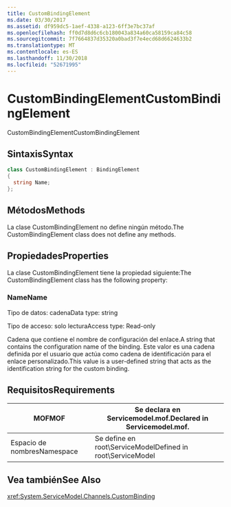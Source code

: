 ```yaml
---
title: CustomBindingElement
ms.date: 03/30/2017
ms.assetid: df959dc5-1aef-4338-a123-6ff3e7bc37af
ms.openlocfilehash: ff0d7d8d6c6cb180043a834a60ca58159ca84c58
ms.sourcegitcommit: 7f7664837d35320a0bad3f7e4ecd68d6624633b2
ms.translationtype: MT
ms.contentlocale: es-ES
ms.lasthandoff: 11/30/2018
ms.locfileid: "52671995"
---
```

# <a name="custombindingelement"></a><span data-ttu-id="56cd9-102">CustomBindingElement</span><span class="sxs-lookup"><span data-stu-id="56cd9-102">CustomBindingElement</span></span>
<span data-ttu-id="56cd9-103">CustomBindingElement</span><span class="sxs-lookup"><span data-stu-id="56cd9-103">CustomBindingElement</span></span>  
  
## <a name="syntax"></a><span data-ttu-id="56cd9-104">Sintaxis</span><span class="sxs-lookup"><span data-stu-id="56cd9-104">Syntax</span></span>  
  
```csharp
class CustomBindingElement : BindingElement  
{  
  string Name;  
};  
```  
  
## <a name="methods"></a><span data-ttu-id="56cd9-105">Métodos</span><span class="sxs-lookup"><span data-stu-id="56cd9-105">Methods</span></span>  
 <span data-ttu-id="56cd9-106">La clase CustomBindingElement no define ningún método.</span><span class="sxs-lookup"><span data-stu-id="56cd9-106">The CustomBindingElement class does not define any methods.</span></span>  
  
## <a name="properties"></a><span data-ttu-id="56cd9-107">Propiedades</span><span class="sxs-lookup"><span data-stu-id="56cd9-107">Properties</span></span>  
 <span data-ttu-id="56cd9-108">La clase CustomBindingElement tiene la propiedad siguiente:</span><span class="sxs-lookup"><span data-stu-id="56cd9-108">The CustomBindingElement class has the following property:</span></span>  
  
### <a name="name"></a><span data-ttu-id="56cd9-109">Name</span><span class="sxs-lookup"><span data-stu-id="56cd9-109">Name</span></span>  
 <span data-ttu-id="56cd9-110">Tipo de datos: cadena</span><span class="sxs-lookup"><span data-stu-id="56cd9-110">Data type: string</span></span>  
  
 <span data-ttu-id="56cd9-111">Tipo de acceso: solo lectura</span><span class="sxs-lookup"><span data-stu-id="56cd9-111">Access type: Read-only</span></span>  
  
 <span data-ttu-id="56cd9-112">Cadena que contiene el nombre de configuración del enlace.</span><span class="sxs-lookup"><span data-stu-id="56cd9-112">A string that contains the configuration name of the binding.</span></span> <span data-ttu-id="56cd9-113">Este valor es una cadena definida por el usuario que actúa como cadena de identificación para el enlace personalizado.</span><span class="sxs-lookup"><span data-stu-id="56cd9-113">This value is a user-defined string that acts as the identification string for the custom binding.</span></span>  
  
## <a name="requirements"></a><span data-ttu-id="56cd9-114">Requisitos</span><span class="sxs-lookup"><span data-stu-id="56cd9-114">Requirements</span></span>  
  
|<span data-ttu-id="56cd9-115">MOF</span><span class="sxs-lookup"><span data-stu-id="56cd9-115">MOF</span></span>|<span data-ttu-id="56cd9-116">Se declara en Servicemodel.mof.</span><span class="sxs-lookup"><span data-stu-id="56cd9-116">Declared in Servicemodel.mof.</span></span>|  
|---------|-----------------------------------|  
|<span data-ttu-id="56cd9-117">Espacio de nombres</span><span class="sxs-lookup"><span data-stu-id="56cd9-117">Namespace</span></span>|<span data-ttu-id="56cd9-118">Se define en root\ServiceModel</span><span class="sxs-lookup"><span data-stu-id="56cd9-118">Defined in root\ServiceModel</span></span>|  
  
## <a name="see-also"></a><span data-ttu-id="56cd9-119">Vea también</span><span class="sxs-lookup"><span data-stu-id="56cd9-119">See Also</span></span>  
 <xref:System.ServiceModel.Channels.CustomBinding>

